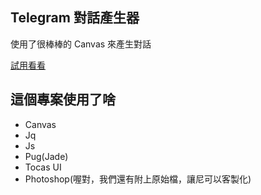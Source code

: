 ## Telegram 對話產生器
使用了很棒棒的 Canvas 來產生對話

[試用看看](https://gnehs.github.io/Sealed/telegram_chat/index.html)

## 這個專案使用了啥
- Canvas
- Jq
- Js
- Pug(Jade)
- Tocas UI
- Photoshop(喔對，我們還有附上原始檔，讓尼可以客製化)

